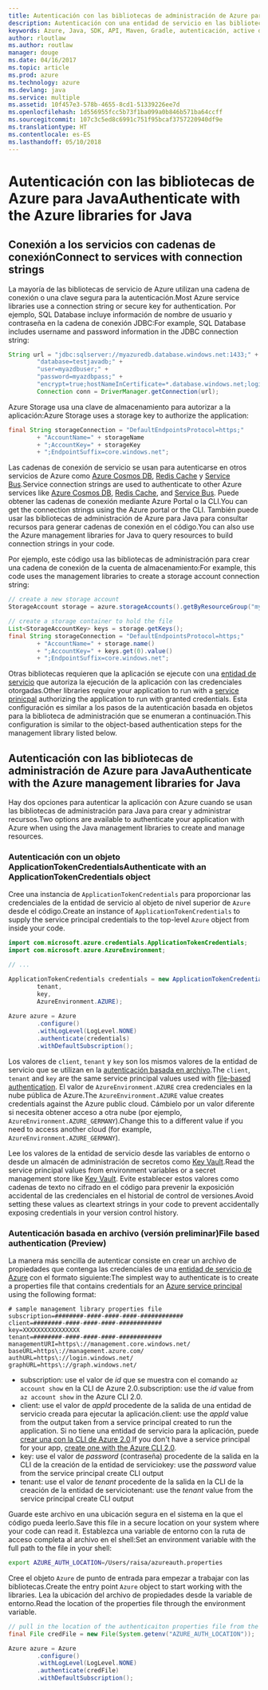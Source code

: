 ```yaml
---
title: Autenticación con las bibliotecas de administración de Azure para Java
description: Autenticación con una entidad de servicio en las bibliotecas de administración de Azure para Java
keywords: Azure, Java, SDK, API, Maven, Gradle, autenticación, active directory, entidad de servicio
author: rloutlaw
ms.author: routlaw
manager: douge
ms.date: 04/16/2017
ms.topic: article
ms.prod: azure
ms.technology: azure
ms.devlang: java
ms.service: multiple
ms.assetid: 10f457e3-578b-4655-8cd1-51339226ee7d
ms.openlocfilehash: 1d556955fcc5b73f1ba099a0b846b571ba64ccff
ms.sourcegitcommit: 107c3c5ed8c6991c751f95bcaf3757220940df9e
ms.translationtype: HT
ms.contentlocale: es-ES
ms.lasthandoff: 05/10/2018
---
```

# <a name="authenticate-with-the-azure-libraries-for-java"></a><span data-ttu-id="95288-104">Autenticación con las bibliotecas de Azure para Java</span><span class="sxs-lookup"><span data-stu-id="95288-104">Authenticate with the Azure libraries for Java</span></span> 

## <a name="connect-to-services-with-connection-strings"></a><span data-ttu-id="95288-105">Conexión a los servicios con cadenas de conexión</span><span class="sxs-lookup"><span data-stu-id="95288-105">Connect to services with connection strings</span></span>

<span data-ttu-id="95288-106">La mayoría de las bibliotecas de servicio de Azure utilizan una cadena de conexión o una clave segura para la autenticación.</span><span class="sxs-lookup"><span data-stu-id="95288-106">Most Azure service libraries use a connection string or secure key for authentication.</span></span> <span data-ttu-id="95288-107">Por ejemplo, SQL Database incluye información de nombre de usuario y contraseña en la cadena de conexión JDBC:</span><span class="sxs-lookup"><span data-stu-id="95288-107">For example, SQL Database includes username and password information in the JDBC connection string:</span></span>

```java
String url = "jdbc:sqlserver://myazuredb.database.windows.net:1433;" + 
        "database=testjavadb;" + 
        "user=myazdbuser;" +
        "password=myazdbpass;" +
        "encrypt=true;hostNameInCertificate=*.database.windows.net;loginTimeout=30;";
        Connection conn = DriverManager.getConnection(url);
```

<span data-ttu-id="95288-108">Azure Storage usa una clave de almacenamiento para autorizar a la aplicación:</span><span class="sxs-lookup"><span data-stu-id="95288-108">Azure Storage uses a storage key to authorize the application:</span></span>

```java
final String storageConnection = "DefaultEndpointsProtocol=https;"
        + "AccountName=" + storageName 
        + ";AccountKey=" + storageKey
        + ";EndpointSuffix=core.windows.net";
```

<span data-ttu-id="95288-109">Las cadenas de conexión de servicio se usan para autenticarse en otros servicios de Azure como [Azure Cosmos DB](https://docs.microsoft.com/azure/cosmos-db/sql-api-java-application#UseService), [Redis Cache](https://docs.microsoft.com/azure/redis-cache/cache-java-get-started) y [Service Bus](https://docs.microsoft.com/azure/service-bus-messaging/service-bus-java-how-to-use-queues).</span><span class="sxs-lookup"><span data-stu-id="95288-109">Service connection strings are used to authenticate to other Azure services like [Azure Cosmos DB](https://docs.microsoft.com/azure/cosmos-db/sql-api-java-application#UseService), [Redis Cache](https://docs.microsoft.com/azure/redis-cache/cache-java-get-started), and [Service Bus](https://docs.microsoft.com/azure/service-bus-messaging/service-bus-java-how-to-use-queues).</span></span> <span data-ttu-id="95288-110">Puede obtener las cadenas de conexión mediante Azure Portal o la CLI.</span><span class="sxs-lookup"><span data-stu-id="95288-110">You can get the connection strings using the Azure portal or the CLI.</span></span>  <span data-ttu-id="95288-111">También puede usar las bibliotecas de administración de Azure para Java para consultar recursos para generar cadenas de conexión en el código.</span><span class="sxs-lookup"><span data-stu-id="95288-111">You can also use the Azure management libraries for Java to query resources to build connection strings in your code.</span></span> 

<span data-ttu-id="95288-112">Por ejemplo, este código usa las bibliotecas de administración para crear una cadena de conexión de la cuenta de almacenamiento:</span><span class="sxs-lookup"><span data-stu-id="95288-112">For example, this code uses the management libraries to create a storage account connection string:</span></span>

```java
// create a new storage account
StorageAccount storage = azure.storageAccounts().getByResourceGroup("myResourceGroup","myStorageAccount");

// create a storage container to hold the file
List<StorageAccountKey> keys = storage.getKeys();
final String storageConnection = "DefaultEndpointsProtocol=https;"
        + "AccountName=" + storage.name()
        + ";AccountKey=" + keys.get(0).value()
        + ";EndpointSuffix=core.windows.net";
```

<span data-ttu-id="95288-113">Otras bibliotecas requieren que la aplicación se ejecute con una [entidad de servicio](https://docs.microsoft.com/azure/active-directory/develop/active-directory-application-objects) que autoriza la ejecución de la aplicación con las credenciales otorgadas.</span><span class="sxs-lookup"><span data-stu-id="95288-113">Other libraries require your application to run with a [service prinicpal](https://docs.microsoft.com/azure/active-directory/develop/active-directory-application-objects) authorizing the application to run with granted credentials.</span></span> <span data-ttu-id="95288-114">Esta configuración es similar a los pasos de la autenticación basada en objetos para la biblioteca de administración que se enumeran a continuación.</span><span class="sxs-lookup"><span data-stu-id="95288-114">This configuration is similar to the object-based authentication steps for the management library listed below.</span></span>

<a name="mgmt-auth"></a>

##  <a name="authenticate-with-the-azure-management-libraries-for-java"></a><span data-ttu-id="95288-115">Autenticación con las bibliotecas de administración de Azure para Java</span><span class="sxs-lookup"><span data-stu-id="95288-115">Authenticate with the Azure management libraries for Java</span></span>

<span data-ttu-id="95288-116">Hay dos opciones para autenticar la aplicación con Azure cuando se usan las bibliotecas de administración para Java para crear y administrar recursos.</span><span class="sxs-lookup"><span data-stu-id="95288-116">Two options are available to authenticate your application with Azure when using the Java management libraries to create and manage resources.</span></span>

### <a name="authenticate-with-an-applicationtokencredentials-object"></a><span data-ttu-id="95288-117">Autenticación con un objeto ApplicationTokenCredentials</span><span class="sxs-lookup"><span data-stu-id="95288-117">Authenticate with an ApplicationTokenCredentials object</span></span>

<span data-ttu-id="95288-118">Cree una instancia de `ApplicationTokenCredentials` para proporcionar las credenciales de la entidad de servicio al objeto de nivel superior de `Azure` desde el código.</span><span class="sxs-lookup"><span data-stu-id="95288-118">Create an instance of `ApplicationTokenCredentials` to supply the service principal credentials to the top-level `Azure` object from inside your code.</span></span>

```java
import com.microsoft.azure.credentials.ApplicationTokenCredentials;
import com.microsoft.azure.AzureEnvironment;

// ...

ApplicationTokenCredentials credentials = new ApplicationTokenCredentials(client, 
        tenant,
        key, 
        AzureEnvironment.AZURE);
        
Azure azure = Azure
        .configure()
        .withLogLevel(LogLevel.NONE)
        .authenticate(credentials)
        .withDefaultSubscription();
```

<span data-ttu-id="95288-119">Los valores de `client`, `tenant` y `key` son los mismos valores de la entidad de servicio que se utilizan en la [autenticación basada en archivo](#mgmt-file).</span><span class="sxs-lookup"><span data-stu-id="95288-119">The `client`, `tenant` and `key` are the same service principal values used with [file-based authentication](#mgmt-file).</span></span> <span data-ttu-id="95288-120">El valor de `AzureEnvironment.AZURE` crea credenciales en la nube pública de Azure.</span><span class="sxs-lookup"><span data-stu-id="95288-120">The `AzureEnvironment.AZURE` value creates credentials against the Azure public cloud.</span></span> <span data-ttu-id="95288-121">Cámbielo por un valor diferente si necesita obtener acceso a otra nube (por ejemplo, `AzureEnvironment.AZURE_GERMANY`).</span><span class="sxs-lookup"><span data-stu-id="95288-121">Change this to a different value if you need to access another cloud (for example, `AzureEnvironment.AZURE_GERMANY`).</span></span>  

 <span data-ttu-id="95288-122">Lee los valores de la entidad de servicio desde las variables de entorno o desde un almacén de administración de secretos como [Key Vault](/azure/key-vault/key-vault-whatis).</span><span class="sxs-lookup"><span data-stu-id="95288-122">Read the service principal values from environment variables or a secret management store like [Key Vault](/azure/key-vault/key-vault-whatis).</span></span> <span data-ttu-id="95288-123">Evite establecer estos valores como cadenas de texto no cifrado en el código para prevenir la exposición accidental de las credenciales en el historial de control de versiones.</span><span class="sxs-lookup"><span data-stu-id="95288-123">Avoid setting these values as cleartext strings in your code to prevent accidentally exposing credentials in your version control history.</span></span>   

<a name="mgmt-file"></a>

### <a name="file-based-authentication-preview"></a><span data-ttu-id="95288-124">Autenticación basada en archivo (versión preliminar)</span><span class="sxs-lookup"><span data-stu-id="95288-124">File based authentication (Preview)</span></span>

<span data-ttu-id="95288-125">La manera más sencilla de autenticar consiste en crear un archivo de propiedades que contenga las credenciales de una [entidad de servicio de Azure](https://docs.microsoft.com/azure/active-directory/develop/active-directory-application-objects) con el formato siguiente:</span><span class="sxs-lookup"><span data-stu-id="95288-125">The simplest way to authenticate is to create a properties file that contains credentials for an [Azure service principal](https://docs.microsoft.com/azure/active-directory/develop/active-directory-application-objects) using the following format:</span></span>

```text
# sample management library properties file
subscription=########-####-####-####-############
client=########-####-####-####-############
key=XXXXXXXXXXXXXXXX
tenant=########-####-####-####-############
managementURI=https\://management.core.windows.net/
baseURL=https\://management.azure.com/
authURL=https\://login.windows.net/
graphURL=https\://graph.windows.net/
```

- <span data-ttu-id="95288-126">subscription: use el valor de *id* que se muestra con el comando `az account show` en la CLI de Azure 2.0.</span><span class="sxs-lookup"><span data-stu-id="95288-126">subscription: use the *id* value from `az account show` in the Azure CLI 2.0.</span></span>
- <span data-ttu-id="95288-127">client: use el valor de *appId* procedente de la salida de una entidad de servicio creada para ejecutar la aplicación.</span><span class="sxs-lookup"><span data-stu-id="95288-127">client: use the *appId* value from the output taken from a service principal created to run the application.</span></span> <span data-ttu-id="95288-128">Si no tiene una entidad de servicio para la aplicación, puede [crear una con la CLI de Azure 2.0](https://docs.microsoft.com/cli/azure/create-an-azure-service-principal-azure-cli).</span><span class="sxs-lookup"><span data-stu-id="95288-128">If you don't have a service principal for your app, [create one with the Azure CLI 2.0](https://docs.microsoft.com/cli/azure/create-an-azure-service-principal-azure-cli).</span></span>
- <span data-ttu-id="95288-129">key: use el valor de *password* (contraseña) procedente de la salida en la CLI de la creación de la entidad de servicio</span><span class="sxs-lookup"><span data-stu-id="95288-129">key: use the *password* value from the service principal create CLI output</span></span> 
- <span data-ttu-id="95288-130">tenant: use el valor de *tenant* procedente de la salida en la CLI de la creación de la entidad de servicio</span><span class="sxs-lookup"><span data-stu-id="95288-130">tenant: use the *tenant* value from the service principal create CLI output</span></span>

<span data-ttu-id="95288-131">Guarde este archivo en una ubicación segura en el sistema en la que el código pueda leerlo.</span><span class="sxs-lookup"><span data-stu-id="95288-131">Save this file in a secure location on your system where your code can read it.</span></span> <span data-ttu-id="95288-132">Establezca una variable de entorno con la ruta de acceso completa al archivo en el shell:</span><span class="sxs-lookup"><span data-stu-id="95288-132">Set an environment variable with the full path to the file in your shell:</span></span>

```bash
export AZURE_AUTH_LOCATION=/Users/raisa/azureauth.properties
```

<span data-ttu-id="95288-133">Cree el objeto `Azure` de punto de entrada para empezar a trabajar con las bibliotecas.</span><span class="sxs-lookup"><span data-stu-id="95288-133">Create the entry point `Azure` object to start working with the libraries.</span></span> <span data-ttu-id="95288-134">Lea la ubicación del archivo de propiedades desde la variable de entorno.</span><span class="sxs-lookup"><span data-stu-id="95288-134">Read the location of the properties file through the environment variable.</span></span>

```java
// pull in the location of the authenticaiton properties file from the environment 
final File credFile = new File(System.getenv("AZURE_AUTH_LOCATION"));

Azure azure = Azure
        .configure()
        .withLogLevel(LogLevel.NONE)
        .authenticate(credFile)
        .withDefaultSubscription();
```



